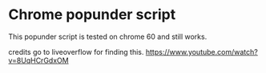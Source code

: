 # Chrome popunder script

This popunder script is tested on chrome 60 and still works.

credits go to liveoverflow for finding this.
https://www.youtube.com/watch?v=8UqHCrGdxOM
